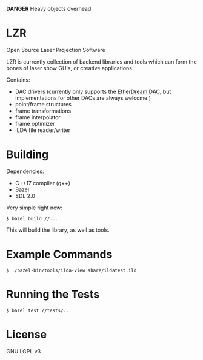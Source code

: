 
**DANGER** Heavy objects overhead

LZR
===

Open Source Laser Projection Software

LZR is currently collection of backend libraries and tools which can form the bones of laser show GUIs, or creative applications.

Contains:

- DAC drivers (currently only supports the [EtherDream DAC](http://www.ether-dream.com/), but implementations for other DACs are always welcome.)
- point/frame structures
- frame transformations
- frame interpolator
- frame optimizer
- ILDA file reader/writer

Building
========

Dependencies:

- C++17 compiler (g++)
- Bazel
- SDL 2.0

Very simple right now:

```shell
$ bazel build //...
```

This will build the library, as well as tools.

Example Commands
================

```shell
$ ./bazel-bin/tools/ilda-view share/ildatest.ild
```

Running the Tests
=================

```shell
$ bazel test //tests/...
```

License
=======

GNU LGPL v3
